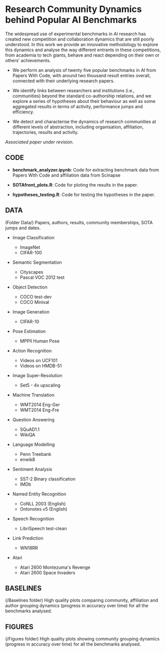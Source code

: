 # Research Community Dynamics behind Popular AI Benchmarks

The widespread use of experimental benchmarks in AI research has created new competition and collaboration dynamics that are still poorly understood. In this work we provide an innovative methodology to explore this dynamics and analyse the way different entrants in these competitions, from academia to tech giants, behave and react depending on their own or others’ achievements. 

* We perform an analysis of twenty five popular benchmarks in AI from Papers With Code, with around two thousand result entries overall, connected with their underlying research papers. 

* We identify links between researchers and institutions (i.e., communities) beyond the standard co-authorship relations, and we explore a series of hypotheses
about their behaviour as well as some aggregated results in terms of activity, performance jumps and efficiency. 

* We detect and characterise the dynamics of research communities at different levels of abstraction, including organisation, affiliation, trajectories, results and activity. 

*Associated paper under revision.*

## CODE

* **benchmark_analyzer.ipynb**: Code for extracting benchmark data from Papers With Code and affiliation data from Scinapse

* **SOTAfront_plots.R**: Code for ploting the results in the paper.

* **hypotheses_testing.R**: Code for testing the hypotheses in the paper.


## DATA

(Folder Data/) Papers, authors, results, community memberships, SOTA jumps and dates. 

* Image Classification
    * ImageNet
    * CIFAR-100

* Semantic Segmentation
   * Cityscapes
   * Pascal VOC 2012 test

* Object Detection
   * COCO test-dev
   * COCO Minival 

* Image Generation
   * CIFAR-10

* Pose Estimation
   * MPPII Human Pose

* Action Recognition
   * Videos on UCF101
   * Videos on HMDB-51

* Image Super-Resolution
   * Set5 - 4x upscaling 

* Machine Translation
   * WMT2014 Eng-Ger
   * WMT2014 Eng-Fre

* Question Answering
   * SQuAD1.1 
   * WikiQA

* Language Modelling
   * Penn Treebank
   * enwik8

* Sentiment Analysis
   * SST-2 Binary classification 
   * IMDb

* Named Entity Recognition
   * CoNLL 2003 (English) 
   * Ontonotes v5 (English)

* Speech Recognition
   * LibriSpeech test-clean

* Link Prediction
   * WN18RR

* Atari
   * Atari 2600 Montezuma's Revenge 
   * Atari 2600 Space Invaders 

## BASELINES

(/Baselines folder) High quality plots comparing community, affiliation and author grouping dynamics (progress in accuracy over time) for all the benchmarks analysed.

## FIGURES

(/Figures folder) High quality plots showing community grouping dynamics (progress in accuracy over time) for all the benchmarks analysed.



